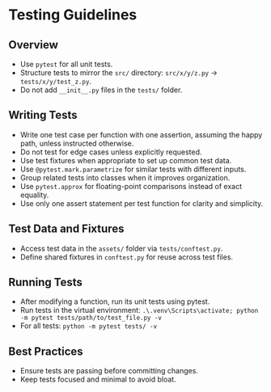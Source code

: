 # Testing Guidelines

## Overview

- Use `pytest` for all unit tests.
- Structure tests to mirror the `src/` directory: `src/x/y/z.py` → `tests/x/y/test_z.py`.
- Do not add `__init__.py` files in the `tests/` folder.

## Writing Tests

- Write one test case per function with one assertion, assuming the happy path, unless instructed otherwise.
- Do not test for edge cases unless explicitly requested.
- Use test fixtures when appropriate to set up common test data.
- Use `@pytest.mark.parametrize` for similar tests with different inputs.
- Group related tests into classes when it improves organization.
- Use `pytest.approx` for floating-point comparisons instead of exact equality.
- Use only one assert statement per test function for clarity and simplicity.

## Test Data and Fixtures

- Access test data in the `assets/` folder via `tests/conftest.py`.
- Define shared fixtures in `conftest.py` for reuse across test files.

## Running Tests

- After modifying a function, run its unit tests using pytest.
- Run tests in the virtual environment: `.\.venv\Scripts\activate; python -m pytest tests/path/to/test_file.py -v`
- For all tests: `python -m pytest tests/ -v`

## Best Practices

- Ensure tests are passing before committing changes.
- Keep tests focused and minimal to avoid bloat.
